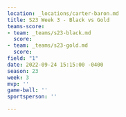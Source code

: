 ```yaml
---
location: _locations/carter-baron.md
title: S23 Week 3 - Black vs Gold
teams-score:
- team: _teams/s23-black.md
  score: 
- team: _teams/s23-gold.md
  score: 
field: "1"
date: 2022-09-24 15:15:00 -0400
season: 23
week: 3
mvp: ''
game-ball: ''
sportsperson: ''

---
```

